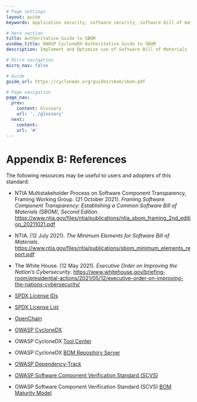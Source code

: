 ```yaml
---
# Page settings
layout: guide
keywords: application security, software security, software bill of material, SBOM, BOM, open source, supply chain, specification, spdx, license, package url, purl, cpe

# Hero section
title: Authoritative Guide to SBOM
window_title: OWASP CycloneDX Authoritative Guide to SBOM
description: Implement and Optimize use of Software Bill of Materials

# Micro navigation
micro_nav: false

# Guide
guide_url: https://cyclonedx.org/guides/sbom/sbom.pdf

# Page navigation
page_nav:
  prev:
    content: Glossary
    url: '../glossary'
  next:
    content: 
    url: '#'
---
```


# Appendix B: References

The following resources may be useful to users and adopters of this standard:

* NTIA Multistakeholder Process on Software Component Transparency, Framing Working Group. (21 October 2021). _Framing Software Component Transparency: Establishing a Common Software Bill of Materials (SBOM), Second Edition_. https://www.ntia.gov/files/ntia/publications/ntia_sbom_framing_2nd_edition_20211021.pdf
* NTIA. (12 July 2021). _The Minimum Elements for Software Bill of Materials_. https://www.ntia.gov/files/ntia/publications/sbom_minimum_elements_report.pdf
* The White House. (12 May 2021). _Executive Order on Improving the Nation’s Cybersecurity_. https://www.whitehouse.gov/briefing-room/presidential-actions/2021/05/12/executive-order-on-improving-the-nations-cybersecurity/

* [SPDX License IDs](https://spdx.dev/ids/)
* [SPDX License List](https://spdx.org/licenses/)
* [OpenChain](https://www.openchainproject.org/)
* [OWASP CycloneDX](https://cyclonedx.org/)
* OWASP CycloneDX [Tool Center](https://cyclonedx.org/tool-center/)
* OWASP CycloneDX [BOM Repository Server](https://github.com/CycloneDX/cyclonedx-bom-repo-server)
* [OWASP Dependency-Track](https://dependencytrack.org/)
* [OWASP Software Component Verification Standard (SCVS)](https://scvs.owasp.org/)
* OWASP Software Component Verification Standard (SCVS) [BOM Maturity Model](https://scvs.owasp.org/bom-maturity-model/)
